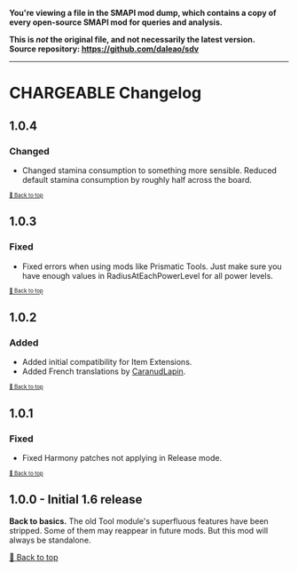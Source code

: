 **You're viewing a file in the SMAPI mod dump, which contains a copy of every open-source SMAPI mod
for queries and analysis.**

**This is _not_ the original file, and not necessarily the latest version.**  
**Source repository: https://github.com/daleao/sdv**

----

# CHARGEABLE Changelog

## 1.0.4

### Changed

* Changed stamina consumption to something more sensible. Reduced default stamina consumption by roughly half across the board.

<sup><sup>[🔼 Back to top](#chargeable-changelog)</sup></sup>

## 1.0.3

### Fixed

* Fixed errors when using mods like Prismatic Tools. Just make sure you have enough values in RadiusAtEachPowerLevel for all power levels.

<sup><sup>[🔼 Back to top](#chargeable-changelog)</sup></sup>

## 1.0.2

### Added

* Added initial compatibility for Item Extensions.
* Added French translations by [CaranudLapin](https://github.com/CaranudLapin).

<sup><sup>[🔼 Back to top](#chargeable-changelog)</sup></sup>

## 1.0.1

### Fixed

* Fixed Harmony patches not applying in Release mode.

<sup><sup>[🔼 Back to top](#chargeable-changelog)</sup></sup>

## 1.0.0 - Initial 1.6 release

**Back to basics.** The old Tool module's superfluous features have been stripped. Some of them may reappear in future mods. But this mod will always be standalone.


[🔼 Back to top](#chargeable-changelog)
